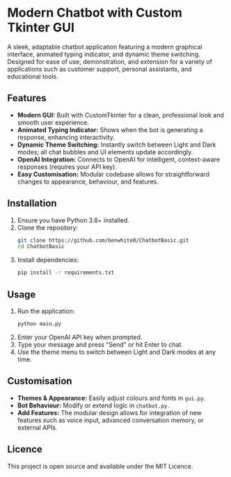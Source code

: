# Modern Chatbot with Custom Tkinter GUI

A sleek, adaptable chatbot application featuring a modern graphical interface, animated typing indicator, and dynamic theme switching. Designed for ease of use, demonstration, and extension for a variety of applications such as customer support, personal assistants, and educational tools.

## Features
- **Modern GUI:** Built with CustomTkinter for a clean, professional look and smooth user experience.
- **Animated Typing Indicator:** Shows when the bot is generating a response, enhancing interactivity.
- **Dynamic Theme Switching:** Instantly switch between Light and Dark modes; all chat bubbles and UI elements update accordingly.
- **OpenAI Integration:** Connects to OpenAI for intelligent, context-aware responses (requires your API key).
- **Easy Customisation:** Modular codebase allows for straightforward changes to appearance, behaviour, and features.

## Installation
1. Ensure you have Python 3.8+ installed.
2. Clone the repository:
   ```sh
   git clone https://github.com/benwhite0/ChatbotBasic.git
   cd ChatbotBasic
   ```
3. Install dependencies:
   ```sh
   pip install -r requirements.txt
   ```

## Usage
1. Run the application:
   ```sh
   python main.py
   ```
2. Enter your OpenAI API key when prompted.
3. Type your message and press "Send" or hit Enter to chat.
4. Use the theme menu to switch between Light and Dark modes at any time.

## Customisation
- **Themes & Appearance:** Easily adjust colours and fonts in `gui.py`.
- **Bot Behaviour:** Modify or extend logic in `chatbot.py`.
- **Add Features:** The modular design allows for integration of new features such as voice input, advanced conversation memory, or external APIs.

## Licence
This project is open source and available under the MIT Licence.

